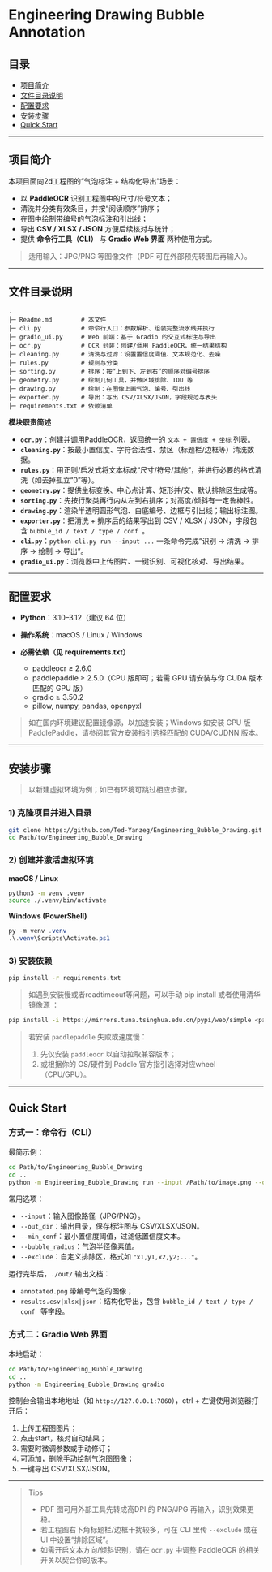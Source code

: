 # Engineering Drawing Bubble Annotation

## 目录

* [项目简介](#项目简介)
* [文件目录说明](#文件目录说明)
* [配置要求](#配置要求)
* [安装步骤](#安装步骤)
* [Quick Start](#quick-start)

---

## 项目简介

本项目面向2d工程图的“气泡标注 + 结构化导出”场景：

* 以 **PaddleOCR** 识别工程图中的尺寸/符号文本；
* 清洗并分类有效条目，并按“阅读顺序”排序；
* 在图中绘制带编号的气泡标注和引出线；
* 导出 **CSV / XLSX / JSON** 方便后续核对与统计；
* 提供 **命令行工具（CLI）** 与 **Gradio Web 界面** 两种使用方式。

> 适用输入：JPG/PNG 等图像文件（PDF 可在外部预先转图后再输入）。

---

## 文件目录说明

```
.
├─ Readme.md        # 本文件
├─ cli.py           # 命令行入口：参数解析、组装完整流水线并执行
├─ gradio_ui.py     # Web 前端：基于 Gradio 的交互式标注与导出
├─ ocr.py           # OCR 封装：创建/调用 PaddleOCR，统一结果结构
├─ cleaning.py      # 清洗与过滤：设置置信度阈值、文本规范化、去噪
├─ rules.py         # 规则与分类
├─ sorting.py       # 排序：按“上到下、左到右”的顺序对编号排序
├─ geometry.py      # 绘制几何工具，并做区域排除、IOU 等
├─ drawing.py       # 绘制：在图像上画气泡、编号、引出线
├─ exporter.py      # 导出：写出 CSV/XLSX/JSON，字段规范与表头
├─ requirements.txt # 依赖清单
```

**模块职责简述**

* **`ocr.py`**：创建并调用PaddleOCR，返回统一的 `文本 + 置信度 + 坐标` 列表。
* **`cleaning.py`**：按最小置信度、字符合法性、禁区（标题栏/边框等）清洗数据。
* **`rules.py`**：用正则/启发式将文本标成“尺寸/符号/其他”，并进行必要的格式清洗（如去掉孤立“0”等）。
* **`geometry.py`**：提供坐标变换、中心点计算、矩形并/交、默认排除区生成等。
* **`sorting.py`**：先按行聚类再行内从左到右排序；对高度/倾斜有一定鲁棒性。
* **`drawing.py`**：渲染半透明圆形气泡、白底编号、边框与引出线；输出标注图。
* **`exporter.py`**：把清洗 + 排序后的结果写出到 CSV / XLSX / JSON，字段包含 `bubble_id / text / type / conf `。
* **`cli.py`**：`python cli.py run --input ...` 一条命令完成“识别 → 清洗 → 排序 → 绘制 → 导出”。
* **`gradio_ui.py`**：浏览器中上传图片、一键识别、可视化核对、导出结果。

---

## 配置要求

* **Python**：3.10–3.12（建议 64 位）
* **操作系统**：macOS / Linux / Windows
* **必需依赖（见 requirements.txt）**

  * paddleocr ≥ 2.6.0
  * paddlepaddle ≥ 2.5.0（CPU 版即可；若需 GPU 请安装与你 CUDA 版本匹配的 GPU 版）
  * gradio ≥ 3.50.2
  * pillow, numpy, pandas, openpyxl

> 如在国内环境建议配置镜像源，以加速安装；Windows 如安装 GPU 版 PaddlePaddle，请参阅其官方安装指引选择匹配的 CUDA/CUDNN 版本。

---

## 安装步骤

> 以新建虚拟环境为例；如已有环境可跳过相应步骤。

### 1) 克隆项目并进入目录

```bash
git clone https://github.com/Ted-Yanzeg/Engineering_Bubble_Drawing.git
cd Path/to/Engineering_Bubble_Drawing
```

### 2) 创建并激活虚拟环境

**macOS / Linux**

```bash
python3 -m venv .venv
source ./.venv/bin/activate
```

**Windows (PowerShell)**

```powershell
py -m venv .venv
.\.venv\Scripts\Activate.ps1
```

### 3) 安装依赖

```bash
pip install -r requirements.txt
```
> 如遇到安装慢或者readtimeout等问题，可以手动 pip install 或者使用清华镜像源 ：

```bash
pip install -i https://mirrors.tuna.tsinghua.edu.cn/pypi/web/simple <package-name>
```

> 若安装 `paddlepaddle` 失败或速度慢：
>
> 1. 先仅安装 `paddleocr` 以自动拉取兼容版本；
> 2. 或根据你的 OS/硬件到 Paddle 官方指引选择对应wheel（CPU/GPU）。

---

## Quick Start

### 方式一：命令行（CLI）

最简示例：

```bash
cd Path/to/Engineering_Bubble_Drawing
cd ..
python -m Engineering_Bubble_Drawing run --input /Path/to/image.png --out_dir Path/to/outdir --min_conf 0.62 --bubble_radius 12
```

常用选项：

* `--input`：输入图像路径（JPG/PNG）。
* `--out_dir`：输出目录，保存标注图与 CSV/XLSX/JSON。
* `--min_conf`：最小置信度阈值，过滤低置信度文本。
* `--bubble_radius`：气泡半径像素值。
* `--exclude`：自定义排除区，格式如 `"x1,y1,x2,y2;..."`。

运行完毕后，`./out/` 输出文档：

* `annotated.png` 带编号气泡的图像；
* `results.csv|xlsx|json`：结构化导出，包含 `bubble_id / text / type / conf ` 等字段。

### 方式二：Gradio Web 界面

本地启动：

```bash
cd Path/to/Engineering_Bubble_Drawing
cd ..
python -m Engineering_Bubble_Drawing gradio
```

控制台会输出本地地址（如 `http://127.0.0.1:7860`），ctrl + 左键使用浏览器打开后：

1. 上传工程图图片；
2. 点击start，核对自动结果；
3. 需要时微调参数或手动修订；
4. 可添加，删除手动绘制气泡图图像；
5. 一键导出 CSV/XLSX/JSON。

---

> Tips
>
> * PDF 图可用外部工具先转成高DPI 的 PNG/JPG 再输入，识别效果更稳。
> * 若工程图右下角标题栏/边框干扰较多，可在 CLI 里传 `--exclude` 或在 UI 中设置“排除区域”。
> * 如需开启文本方向/倾斜识别，请在 `ocr.py` 中调整 PaddleOCR 的相关开关以契合你的版本。
